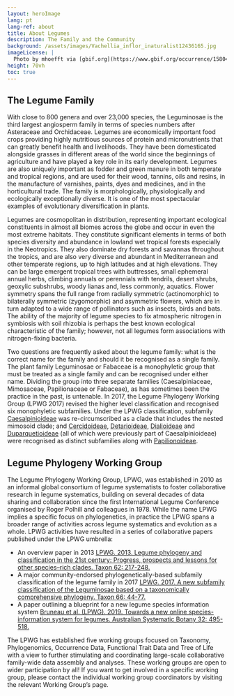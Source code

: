 ```yaml
---
layout: heroImage
lang: pt
lang-ref: about
title: About Legumes 
description: The Family and the Community
background: /assets/images/Vachellia_inflor_inaturalist12436165.jpg
imageLicense: |
  Photo by mhoefft via [gbif.org](https://www.gbif.org/occurrence/1580487687)
height: 70vh
toc: true
---
```


## The Legume Family

With close to 800 genera and over 23,000 species, the Leguminosae is the third largest angiosperm family in terms of species numbers after Asteraceae and Orchidaceae. Legumes are economically important food crops providing highly nutritious sources of protein and micronutrients that can greatly benefit health and livelihoods. They have been domesticated alongside grasses in different areas of the world since the beginnings of agriculture and have played a key role in its early development. Legumes are also uniquely important as fodder and green manure in both temperate and tropical regions, and are used for their wood, tannins, oils and resins, in the manufacture of varnishes, paints, dyes and medicines, and in the horticultural trade. The family is morphologically, physiologically and ecologically exceptionally diverse. It is one of the most spectacular examples of evolutionary diversification in plants. 

Legumes are cosmopolitan in distribution, representing important ecological constituents in almost all biomes across the globe and occur in even the most extreme habitats. They constitute significant elements in terms of both species diversity and abundance in lowland wet tropical forests especially in the Neotropics. They also dominate dry forests and savannas throughout the tropics, and are also very diverse and abundant in Mediterranean and other temperate regions, up to high latitudes and at high elevations. They can be large emergent tropical trees with buttresses, small ephemeral annual herbs, climbing annuals or perennials with tendrils, desert shrubs, geoxylic subshrubs, woody lianas and, less commonly, aquatics. Flower symmetry spans the full range from radially symmetric (actinomorphic) to bilaterally symmetric (zygomorphic) and asymmetric flowers, which are in turn adapted to a wide range of pollinators such as insects, birds and bats. The ability of the majority of legume species to fix atmospheric nitrogen in symbiosis with soil rhizobia is perhaps the best known ecological characteristic of the family; however, not all legumes form associations with nitrogen-fixing bacteria.

Two questions are frequently asked about the legume family: what is the correct name for the family and should it be recognised as a single family. The plant family Leguminosae or Fabaceae is a monophyletic group that must be treated as a single family and can be recognised under either name. Dividing the group into three separate families (Caesalpiniaceae, Mimosaceae, Papilionaceae or Fabaceae), as has sometimes been the practice in the past, is untenable. In 2017, the Legume Phylogeny Working Group (LPWG 2017) revised the higher level classification and recognised six monophyletic subfamilies. Under the LPWG classification, subfamily [Caesalpinioideae](/taxonomy/caesalpinioideae) was re-circumscribed as a clade that includes the nested mimosoid clade; and [Cercidoideae](/taxonomy/cercidoideae), [Detarioideae](/taxonomy/detarioideae), [Dialioideae](/taxonomy/dialioideae) and [Duparquetioideae](/taxonomy/Duparquetioideae) (all of which were previously part of Caesalpinioideae) were recognised as distinct subfamilies along with [Papilionoideae](/taxonomy/papilionoideae).


## Legume Phylogeny Working Group

The Legume Phylogeny Working Group, LPWG, was established in 2010 as an informal global consortium of legume systematists to foster collaborative research in legume systematics, building on several decades of data sharing and collaboration since the first International Legume Conference organised by Roger Polhill and colleagues in 1978. While the name LPWG implies a specific focus on phylogenetics, in practice the LPWG spans a broader range of activities across legume systematics and evolution as a whole. LPWG activities have resulted in a series of collaborative papers published under the LPWG umbrella:

*	An overview paper in 2013 [LPWG. 2013. Legume phylogeny and classification in the 21st century: Progress, prospects and lessons for other species–rich clades. Taxon 62: 217-248.](https://doi.org/10.12705/622.8)
*	A major community-endorsed phylogenetically-based subfamily classification of the legume family in 2017 [LPWG. 2017. A new subfamily classification of the Leguminosae based on a taxonomically comprehensive phylogeny. Taxon 66: 44-77.](https://doi.org/10.12705/661.3)
*	A paper outlining a blueprint for a new legume species information system [Bruneau et al. (LPWG). 2019. Towards a new online species-information system for legumes. Australian Systematic Botany 32: 495-518.](https://doi.org/10.1071/SB19025)

The LPWG has established five working groups focused on Taxonomy, Phylogenomics, Occurrence Data, Functional Trait Data and Tree of Life with a view to further stimulating and coordinating large-scale collaborative family-wide data assembly and analyses. These working groups are open to wider participation by all! If you want to get involved in a specific working group, please contact the individual working group coordinators by visiting the relevant Working Group’s page.
